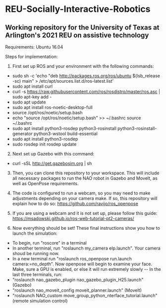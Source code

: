 # REU-Socially-Interactive-Robotics
## Working repository for the University of Texas at Arlington's 2021 REU on assistive technology

Requirements:
Ubuntu 16.04

Steps for implementation:

1. First set up ROS and your environment with the following commands:
- sudo sh -c 'echo "deb http://packages.ros.org/ros/ubuntu $(lsb_release -sc) main" > /etc/apt/sources.list.d/ros-latest.list’
- sudo apt install curl
- curl -s https://raw.githubusercontent.com/ros/rosdistro/master/ros.asc | sudo apt-key add -
- sudo apt update
- sudo apt install ros-noetic-desktop-full
- source /opt/ros/noetic/setup.bash
- echo "source /opt/ros/noetic/setup.bash" >> ~/.bashrc​
source ~/.bashrc
- ​sudo apt install python3-rosdep python3-rosinstall python3-rosinstall-generator python3-wstool build-essential​
- sudo apt install python3-rosdep
- sudo rosdep init​
rosdep update

2. Next set up Gazebo with this command:
- curl -sSL http://get.gazebosim.org | sh

3. Then, you can clone this repository to your workspace. This will include all necessary packages to run the NAO robot in Gazebo and MoveIt, as well as OpenPose requirements.

4. The code is configured to run a webcam, so you may need to make adjustments depending on your camera make. If so, this repository will explain how to do so:
https://github.com/ravijo/ros_openpose

5. If you are using a webcam and it is not set up, please follow this guide:
https://msadowski.github.io/ros-web-tutorial-pt2-cameras/

6. Now everything should be set! These final instructions show you how to launch the simulation:
- To begin, run "roscore" in a terminal
- In another terminal, run "roslaunch my_camera elp.launch". Your camera shoud be running now.
- In a new terminal run "roslaunch ros_openpose run.launch camera:=no_depth". Now openpose will begin to examine your face. Make, sure a GPU is enabled, or else it will run extremely slowly
-- In the last three terminals, run:
- "roslaunch nao_gazebo_plugin nao_gazebo_plugin_H25.launch" (Gazebo)
- "roslaunch nao_moveit_config moveit_planner.launch" (MoveIt)
- "roslaunch NAO_custom move_group_python_nterface_tutorial.launch" (remote simulation control)
